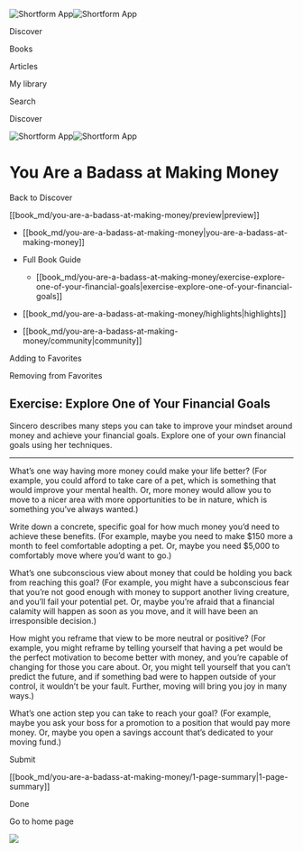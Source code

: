 ![Shortform App](/img/logo.36a2399e.svg)![Shortform App](/img/logo-dark.70c1b072.svg)

Discover

Books

Articles

My library

Search

Discover

![Shortform App](/img/logo.36a2399e.svg)![Shortform App](/img/logo-dark.70c1b072.svg)

# You Are a Badass at Making Money

Back to Discover

[[book_md/you-are-a-badass-at-making-money/preview|preview]]

  * [[book_md/you-are-a-badass-at-making-money|you-are-a-badass-at-making-money]]
  * Full Book Guide

    * [[book_md/you-are-a-badass-at-making-money/exercise-explore-one-of-your-financial-goals|exercise-explore-one-of-your-financial-goals]]
  * [[book_md/you-are-a-badass-at-making-money/highlights|highlights]]
  * [[book_md/you-are-a-badass-at-making-money/community|community]]



Adding to Favorites 

Removing from Favorites 

## Exercise: Explore One of Your Financial Goals

Sincero describes many steps you can take to improve your mindset around money and achieve your financial goals. Explore one of your own financial goals using her techniques.

* * *

What’s one way having more money could make your life better? (For example, you could afford to take care of a pet, which is something that would improve your mental health. Or, more money would allow you to move to a nicer area with more opportunities to be in nature, which is something you’ve always wanted.)

Write down a concrete, specific goal for how much money you’d need to achieve these benefits. (For example, maybe you need to make $150 more a month to feel comfortable adopting a pet. Or, maybe you need $5,000 to comfortably move where you’d want to go.)

What’s one subconscious view about money that could be holding you back from reaching this goal? (For example, you might have a subconscious fear that you’re not good enough with money to support another living creature, and you’ll fail your potential pet. Or, maybe you’re afraid that a financial calamity will happen as soon as you move, and it will have been an irresponsible decision.)

How might you reframe that view to be more neutral or positive? (For example, you might reframe by telling yourself that having a pet would be the perfect motivation to become better with money, and you’re capable of changing for those you care about. Or, you might tell yourself that you can’t predict the future, and if something bad were to happen outside of your control, it wouldn’t be your fault. Further, moving will bring you joy in many ways.)

What’s one action step you can take to reach your goal? (For example, maybe you ask your boss for a promotion to a position that would pay more money. Or, maybe you open a savings account that’s dedicated to your moving fund.)

Submit 

[[book_md/you-are-a-badass-at-making-money/1-page-summary|1-page-summary]]

Done

Go to home page 

![](https://bat.bing.com/action/0?ti=56018282&Ver=2&mid=7b679ae4-fad4-4e40-8e96-702e51adf1ca&sid=72e6e650642c11eeb2dd2161d176fe8d&vid=72e70890642c11eeb72d79fe7b6df2c6&vids=0&msclkid=N&pi=0&lg=en-US&sw=800&sh=600&sc=24&nwd=1&tl=Shortform%20%7C%20Book&p=https%3A%2F%2Fwww.shortform.com%2Fapp%2Fbook%2Fyou-are-a-badass-at-making-money%2Fexercise-explore-one-of-your-financial-goals&r=&lt=1205&evt=pageLoad&sv=1&rn=196963)
